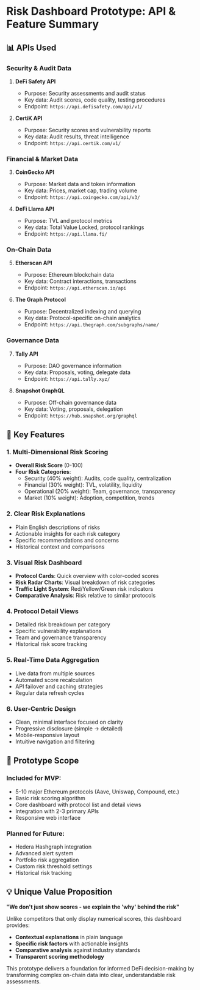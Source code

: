 # Risk Dashboard Prototype: API & Feature Summary

## 📊 APIs Used

### Security & Audit Data
1. **DeFi Safety API**
   - Purpose: Security assessments and audit status
   - Key data: Audit scores, code quality, testing procedures
   - Endpoint: `https://api.defisafety.com/api/v1/`

2. **CertiK API**
   - Purpose: Security scores and vulnerability reports
   - Key data: Audit results, threat intelligence
   - Endpoint: `https://api.certik.com/v1/`

### Financial & Market Data
3. **CoinGecko API**
   - Purpose: Market data and token information
   - Key data: Prices, market cap, trading volume
   - Endpoint: `https://api.coingecko.com/api/v3/`

4. **DeFi Llama API**
   - Purpose: TVL and protocol metrics
   - Key data: Total Value Locked, protocol rankings
   - Endpoint: `https://api.llama.fi/`

### On-Chain Data
5. **Etherscan API**
   - Purpose: Ethereum blockchain data
   - Key data: Contract interactions, transactions
   - Endpoint: `https://api.etherscan.io/api`

6. **The Graph Protocol**
   - Purpose: Decentralized indexing and querying
   - Key data: Protocol-specific on-chain analytics
   - Endpoint: `https://api.thegraph.com/subgraphs/name/`

### Governance Data
7. **Tally API**
   - Purpose: DAO governance information
   - Key data: Proposals, voting, delegate data
   - Endpoint: `https://api.tally.xyz/`

8. **Snapshot GraphQL**
   - Purpose: Off-chain governance data
   - Key data: Voting, proposals, delegation
   - Endpoint: `https://hub.snapshot.org/graphql`

## 🎯 Key Features

### 1. **Multi-Dimensional Risk Scoring**
- **Overall Risk Score** (0-100)
- **Four Risk Categories**:
  - Security (40% weight): Audits, code quality, centralization
  - Financial (30% weight): TVL, volatility, liquidity
  - Operational (20% weight): Team, governance, transparency
  - Market (10% weight): Adoption, competition, trends

### 2. **Clear Risk Explanations**
- Plain English descriptions of risks
- Actionable insights for each risk category
- Specific recommendations and concerns
- Historical context and comparisons

### 3. **Visual Risk Dashboard**
- **Protocol Cards**: Quick overview with color-coded scores
- **Risk Radar Charts**: Visual breakdown of risk categories
- **Traffic Light System**: Red/Yellow/Green risk indicators
- **Comparative Analysis**: Risk relative to similar protocols

### 4. **Protocol Detail Views**
- Detailed risk breakdown per category
- Specific vulnerability explanations
- Team and governance transparency
- Historical risk score tracking

### 5. **Real-Time Data Aggregation**
- Live data from multiple sources
- Automated score recalculation
- API failover and caching strategies
- Regular data refresh cycles

### 6. **User-Centric Design**
- Clean, minimal interface focused on clarity
- Progressive disclosure (simple → detailed)
- Mobile-responsive layout
- Intuitive navigation and filtering

## 🚀 Prototype Scope

### **Included for MVP:**
- 5-10 major Ethereum protocols (Aave, Uniswap, Compound, etc.)
- Basic risk scoring algorithm
- Core dashboard with protocol list and detail views
- Integration with 2-3 primary APIs
- Responsive web interface

### **Planned for Future:**
- Hedera Hashgraph integration
- Advanced alert system
- Portfolio risk aggregation
- Custom risk threshold settings
- Historical risk tracking

## 💡 Unique Value Proposition

**"We don't just show scores - we explain the 'why' behind the risk"**

Unlike competitors that only display numerical scores, this dashboard provides:
- **Contextual explanations** in plain language
- **Specific risk factors** with actionable insights
- **Comparative analysis** against industry standards
- **Transparent scoring methodology**

This prototype delivers a foundation for informed DeFi decision-making by transforming complex on-chain data into clear, understandable risk assessments.